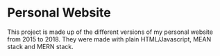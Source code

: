 # Personal Website
<p>This project is made up of the different versions of my personal website from 2015 to 2018. They were made with plain HTML/Javascript, MEAN stack and MERN stack.</p>
